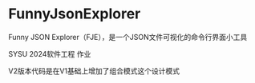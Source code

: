 # FunnyJsonExplorer
Funny JSON Explorer（FJE），是一个JSON文件可视化的命令行界面小工具

SYSU 2024软件工程 作业

V2版本代码是在V1基础上增加了组合模式这个设计模式
